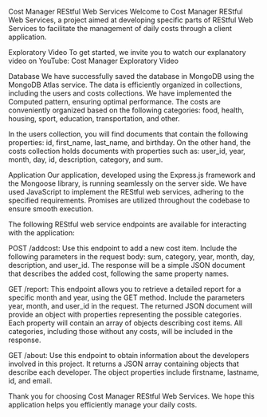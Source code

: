 Cost Manager REStful Web Services
Welcome to Cost Manager REStful Web Services, a project aimed at developing specific parts of REStful Web Services to facilitate the management of daily costs through a client application.

Exploratory Video
To get started, we invite you to watch our explanatory video on YouTube: Cost Manager Exploratory Video

Database
We have successfully saved the database in MongoDB using the MongoDB Atlas service. The data is efficiently organized in collections, including the users and costs collections. We have implemented the Computed pattern, ensuring optimal performance. The costs are conveniently organized based on the following categories: food, health, housing, sport, education, transportation, and other.

In the users collection, you will find documents that contain the following properties: id, first_name, last_name, and birthday. On the other hand, the costs collection holds documents with properties such as: user_id, year, month, day, id, description, category, and sum.

Application
Our application, developed using the Express.js framework and the Mongoose library, is running seamlessly on the server side. We have used JavaScript to implement the REStful web services, adhering to the specified requirements. Promises are utilized throughout the codebase to ensure smooth execution.

The following REStful web service endpoints are available for interacting with the application:

POST /addcost: Use this endpoint to add a new cost item. Include the following parameters in the request body: sum, category, year, month, day, description, and user_id. The response will be a simple JSON document that describes the added cost, following the same property names.

GET /report: This endpoint allows you to retrieve a detailed report for a specific month and year, using the GET method. Include the parameters year, month, and user_id in the request. The returned JSON document will provide an object with properties representing the possible categories. Each property will contain an array of objects describing cost items. All categories, including those without any costs, will be included in the response.

GET /about: Use this endpoint to obtain information about the developers involved in this project. It returns a JSON array containing objects that describe each developer. The object properties include firstname, lastname, id, and email.

Thank you for choosing Cost Manager REStful Web Services. We hope this application helps you efficiently manage your daily costs.
